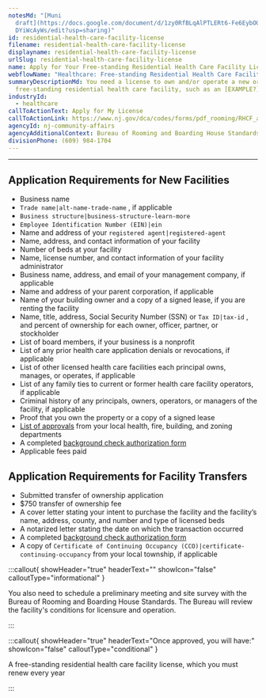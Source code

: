 ```yaml
---
notesMd: "[Muni
  draft](https://docs.google.com/document/d/1zy0RfBLqAlPTLERt6-Fe6EybOQcOjedf04\
  DYiWcAyWs/edit?usp=sharing)"
id: residential-health-care-facility-license
filename: residential-health-care-facility-license
displayname: residential-health-care-facility-license
urlSlug: residential-health-care-facility-license
name: Apply for Your Free-standing Residential Health Care Facility License
webflowName: "Healthcare: Free-standing Residential Health Care Facility"
summaryDescriptionMd: You need a license to own and/or operate a new or existing
  free-standing residential health care facility, such as an [EXAMPLE?].
industryId:
  - healthcare
callToActionText: Apply for My License
callToActionLink: https://www.nj.gov/dca/codes/forms/pdf_rooming/RHCF_app.pdf
agencyId: nj-community-affairs
agencyAdditionalContext: Bureau of Rooming and Boarding House Standards
divisionPhone: (609) 984-1704
---
```

- - -

## Application Requirements for New Facilities

* Business name
*  `Trade name|alt-name-trade-name` , if applicable
*  `Business structure|business-structure-learn-more` 
*  `Employee Identification Number (EIN)|ein` 
* Name and address of your `registered agent|registered-agent` 
* Name, address, and contact information of your facility
* Number of beds at your facility
* Name, license number, and contact information of your facility administrator
* Business name, address, and email of your management company, if applicable
* Name and address of your parent corporation, if applicable
* Name of your building owner and a copy of a signed lease, if you are renting the facility
* Name, title, address, Social Security Number (SSN) or `Tax ID|tax-id` , and percent of ownership for each owner, officer, partner, or stockholder
* List of board members, if your business is a nonprofit
* List of any prior health care application denials or revocations, if applicable
* List of other licensed health care facilities each principal owns, manages, or operates, if applicable
* List of any family ties to current or former health care facility operators, if applicable
* Criminal history of any principals, owners, operators, or managers of the facility, if applicable
* Proof that you own the property or a copy of a signed lease
* [List of approvals](https://www.nj.gov/dca/codes/forms/pdf_rooming/RHCF_app_attach.pdf) from your local health, fire, building, and zoning departments
* A completed [background check authorization form](https://www.nj.gov/dca/codes/forms/pdf_rooming/Notice_Auth.pdf)
* Applicable fees paid

## Application Requirements for Facility Transfers

* Submitted transfer of ownership application
* $750 transfer of ownership fee
* A cover letter stating your intent to purchase the facility and the facility’s name, address, county, and number and type of licensed beds
* A notarized letter stating the date on which the transaction occurred
* A completed [background check authorization form](https://www.nj.gov/dca/codes/forms/pdf_rooming/Notice_Auth.pdf)
* A copy of `Certificate of Continuing Occupancy (CCO)|certificate-continuing-occupancy` from your local township, if applicable

:::callout{ showHeader="true" headerText="" showIcon="false" calloutType="informational" }

You also need to schedule a preliminary meeting and site survey with the Bureau of Rooming and Boarding House Standards. The Bureau will review the facility's conditions for licensure and operation.

:::

:::callout{ showHeader="true" headerText="Once approved, you will have:" showIcon="false" calloutType="conditional" }

A free-standing residential health care facility license, which you must renew every year

:::